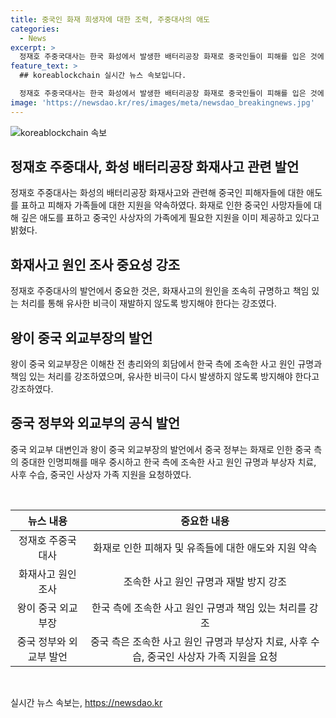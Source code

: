 ```yaml
---
title: 중국인 화재 희생자에 대한 조력, 주중대사의 애도
categories:
  - News
excerpt: >
  정재호 주중국대사는 한국 화성에서 발생한 배터리공장 화재로 중국인들이 피해를 입은 것에 대해 애도를 표시하고 피해자 가족들에게 지원을 약속하며 중국과의 외교적 긴밀한 소통을 강조했다. 또한, 이해찬 전 국무총리와 만나 사고 원인 조속 규명과 책임 있는 처리를 촉구했다. 또한 최근 중국산 요소 수출 문제에 대해 대응책을 강조하며 상황의 영향은 제한적일 것으로 평가했다.
feature_text: >
  ## koreablockchain 실시간 뉴스 속보입니다.

  정재호 주중국대사는 한국 화성에서 발생한 배터리공장 화재로 중국인들이 피해를 입은 것에 대해 애도를 표시하고 피해자 가족들에게 지원을 약속하며 중국과의 외교적 긴밀한 소통을 강조했다. 또한, 이해찬 전 국무총리와 만나 사고 원인 조속 규명과 책임 있는 처리를 촉구했다. 또한 최근 중국산 요소 수출 문제에 대해 대응책을 강조하며 상황의 영향은 제한적일 것으로 평가했다.
image: 'https://newsdao.kr/res/images/meta/newsdao_breakingnews.jpg'
---
```


<p><img src="https://newsdao.kr/res/images/meta/newsdao_breakingnews.jpg" alt="koreablockchain 속보" /></p>

<h2 data-ke-size="size26">정재호 주중대사, 화성 배터리공장 화재사고 관련 발언</h2>

<p>정재호 주중대사는 화성의 배터리공장 화재사고와 관련해 중국인 피해자들에 대한 애도를 표하고 피해자 가족들에 대한 지원을 약속하였다. 화재로 인한 중국인 사망자들에 대해 깊은 애도를 표하고 중국인 사상자의 가족에게 필요한 지원을 이미 제공하고 있다고 밝혔다.</p>

<h2 data-ke-size="size26">화재사고 원인 조사 중요성 강조</h2>

<p>정재호 주중대사의 발언에서 중요한 것은, 화재사고의 원인을 조속히 규명하고 책임 있는 처리를 통해 유사한 비극이 재발하지 않도록 방지해야 한다는 강조였다.</p>

<h2 data-ke-size="size26">왕이 중국 외교부장의 발언</h2>

<p>왕이 중국 외교부장은 이해찬 전 총리와의 회담에서 한국 측에 조속한 사고 원인 규명과 책임 있는 처리를 강조하였으며, 유사한 비극이 다시 발생하지 않도록 방지해야 한다고 강조하였다.</p>

<h2 data-ke-size="size26">중국 정부와 외교부의 공식 발언</h2>

<p>중국 외교부 대변인과 왕이 중국 외교부장의 발언에서 중국 정부는 화재로 인한 중국 측의 중대한 인명피해를 매우 중시하고 한국 측에 조속한 사고 원인 규명과 부상자 치료, 사후 수습, 중국인 사상자 가족 지원을 요청하였다.</p>

<p data-ke-size="size16">&nbsp;</p>

<table>
<thead>
<tr>
<th style="text-align: center;"><b>뉴스 내용</b></th>
<th style="text-align: center;"><b>중요한 내용</b></th>
</tr>
</thead>
<tbody>
<tr>
<td style="text-align: center;">정재호 주중국대사</td>
<td style="text-align: center;">화재로 인한 피해자 및 유족들에 대한 애도와 지원 약속</td>
</tr>
<tr>
<td style="text-align: center;">화재사고 원인 조사</td>
<td style="text-align: center;">조속한 사고 원인 규명과 재발 방지 강조</td>
</tr>
<tr>
<td style="text-align: center;">왕이 중국 외교부장</td>
<td style="text-align: center;">한국 측에 조속한 사고 원인 규명과 책임 있는 처리를 강조</td>
</tr>
<tr>
<td style="text-align: center;">중국 정부와 외교부 발언</td>
<td style="text-align: center;">중국 측은 조속한 사고 원인 규명과 부상자 치료, 사후 수습, 중국인 사상자 가족 지원을 요청</td>
</tr>
</tbody>
</table>

<p data-ke-size="size16">&nbsp;</p>
실시간 뉴스 속보는, <a href="https://newsdao.kr" rel="dofollow">https://newsdao.kr</a>


